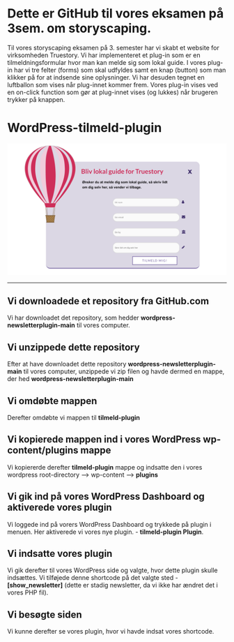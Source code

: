 # Dette er GitHub til vores eksamen på 3sem. om storyscaping. 
Til vores storyscaping eksamen på 3. semester har vi skabt et website for virksomheden Truestory. 
Vi har implementeret et plug-in som er en tilmeldningsformular hvor man kan melde sig som lokal guide. 
I vores plug-in har vi tre felter (forms) som skal udfyldes samt en knap (button) som man klikker på for at indsende sine oplysninger.
Vi har desuden tegnet en luftballon som vises når plug-innet kommer frem. Vores plug-in vises ved en on-click function som gør at plug-innet vises (og lukkes) når brugeren trykker på knappen. 


# WordPress-tilmeld-plugin

![Ballon Plugin](ballonplugin.png)

***

## Vi downloadede et repository fra GitHub.com 
Vi har downloadet det repository, som hedder **wordpress-newsletterplugin-main** til vores computer.

## Vi unzippede dette repository
Efter at have downloadet dette repository **wordpress-newsletterplugin-main** til vores computer, unzippede vi zip filen og havde dermed en mappe, der hed **wordpress-newsletterplugin-main**

## Vi omdøbte mappen
Derefter omdøbte vi mappen til **tilmeld-plugin**

## Vi kopierede mappen ind i vores WordPress wp-content/plugins mappe
Vi kopiererde derefter **tilmeld-plugin** mappe og indsatte den i vores wordpress root-directory --> wp-content --> **plugins**

## Vi gik ind på vores WordPress Dashboard og aktiverede vores plugin
Vi loggede ind på vorers WordPress Dashboard og trykkede på plugin i menuen. Her aktiverede vi vores nye plugin. - **tilmeld-plugin Plugin**.

## Vi indsatte vores plugin
Vi gik derefter til vores WordPress side og valgte, hvor dette plugin skulle indsættes. Vi tilføjede denne shortcode på det valgte sted - **[show_newsletter]** (dette er stadig newsletter, da vi ikke har ændret det i vores PHP fil). 

## Vi besøgte siden
Vi kunne derefter se vores plugin, hvor vi havde indsat vores shortcode. 
